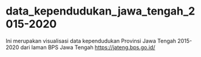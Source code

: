 # data_kependudukan_jawa_tengah_2015-2020
Ini merupakan visualisasi data kependudukan Provinsi Jawa Tengah 2015-2020 dari laman BPS Jawa Tengah
https://jateng.bps.go.id/
